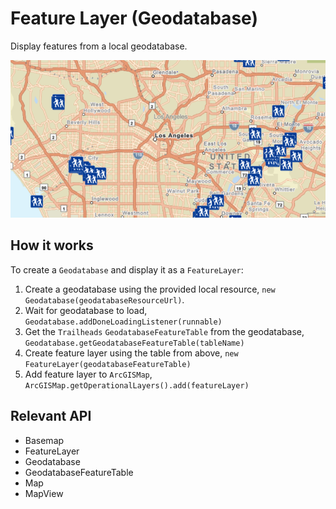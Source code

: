 # Feature Layer (Geodatabase)

Display features from a local geodatabase.

![](FeatureLayerGeodatabase.png)

## How it works

To create a `Geodatabase` and display it as a `FeatureLayer`:

1.  Create a geodatabase using the provided local resource, `new Geodatabase(geodatabaseResourceUrl)`.
2.  Wait for geodatabase to load, `Geodatabase.addDoneLoadingListener(runnable)`
3.  Get the `Trailheads` `GeodatabaseFeatureTable` from the geodatabase, `Geodatabase.getGeodatabaseFeatureTable(tableName)`
4.  Create feature layer using the table from above, `new FeatureLayer(geodatabaseFeatureTable)`
5.  Add feature layer to `ArcGISMap`, `ArcGISMap.getOperationalLayers().add(featureLayer)`

## Relevant API

*   Basemap
*   FeatureLayer
*   Geodatabase
*   GeodatabaseFeatureTable
*   Map
*   MapView

